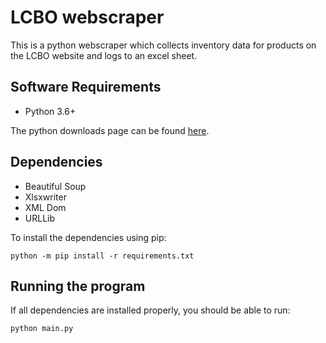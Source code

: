 # LCBO webscraper

This is a python webscraper which collects inventory data for products on the LCBO website and logs to an excel sheet. 

## Software Requirements
- Python 3.6+

The python downloads page can be found [here](https://www.python.org/downloads/).

## Dependencies 
- Beautiful Soup 
- Xlsxwriter
- XML Dom
- URLLib

To install the dependencies using pip: 
````
python -m pip install -r requirements.txt
````

## Running the program
If all dependencies are installed properly, you should be able to run: 
````
python main.py
````

